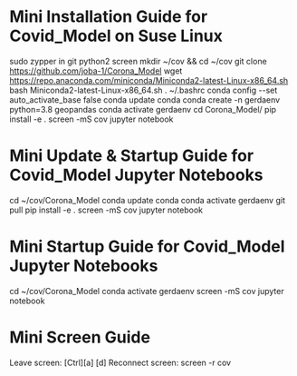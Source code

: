 # Mini Installation Guide for Covid_Model on Suse Linux
sudo zypper in git python2 screen
mkdir ~/cov && cd ~/cov
git clone https://github.com/joba-1/Corona_Model
wget https://repo.anaconda.com/miniconda/Miniconda2-latest-Linux-x86_64.sh
bash Miniconda2-latest-Linux-x86_64.sh
. ~/.bashrc
conda config --set auto_activate_base false
conda update conda
conda create -n gerdaenv python=3.8 geopandas
conda activate gerdaenv
cd Corona_Model/
pip install -e .
screen -mS cov
jupyter notebook

# Mini Update & Startup Guide for Covid_Model Jupyter Notebooks
cd ~/cov/Corona_Model
conda update conda
conda activate gerdaenv
git pull
pip install -e .
screen -mS cov
jupyter notebook

# Mini Startup Guide for Covid_Model Jupyter Notebooks
cd ~/cov/Corona_Model
conda activate gerdaenv
screen -mS cov
jupyter notebook

# Mini Screen Guide
Leave screen: [Ctrl][a] [d]
Reconnect screen: screen -r cov

